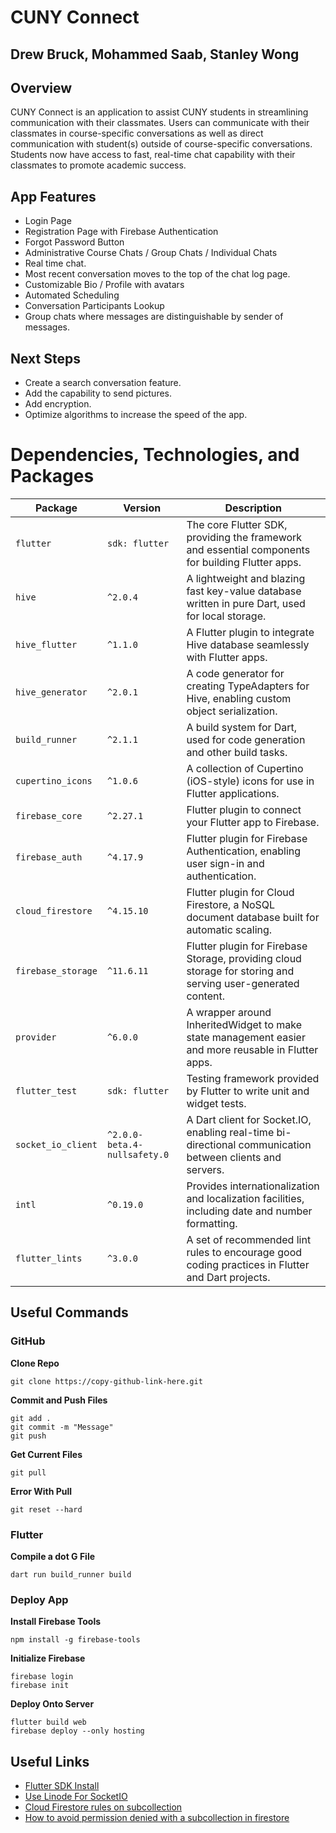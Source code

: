 # CUNY Connect
## Drew Bruck, Mohammed Saab, Stanley Wong


## Overview
CUNY Connect is an application to assist CUNY students in streamlining communication
with their classmates. Users can communicate with their classmates in course-specific
conversations as well as direct communication with student(s) outside of course-specific
conversations. Students now have access to fast, real-time chat capability with their
classmates to promote academic success.


## App Features
- Login Page
- Registration Page with Firebase Authentication
- Forgot Password Button
- Administrative Course Chats / Group Chats / Individual Chats
- Real time chat.
- Most recent conversation moves to the top of the chat log page.
- Customizable Bio / Profile with avatars 
- Automated Scheduling
- Conversation Participants Lookup
- Group chats where messages are distinguishable by sender of messages.


## Next Steps
- Create a search conversation feature.
- Add the capability to send pictures. 
- Add encryption.
- Optimize algorithms to increase the speed of the app.


# Dependencies, Technologies, and Packages

| **Package**           | **Version**        | **Description**                                                                                     |
|-----------------------|--------------------|-----------------------------------------------------------------------------------------------------|
| `flutter`             | `sdk: flutter`     | The core Flutter SDK, providing the framework and essential components for building Flutter apps.   |
| `hive`                | `^2.0.4`           | A lightweight and blazing fast key-value database written in pure Dart, used for local storage.     |
| `hive_flutter`        | `^1.1.0`           | A Flutter plugin to integrate Hive database seamlessly with Flutter apps.                           |
| `hive_generator`      | `^2.0.1`           | A code generator for creating TypeAdapters for Hive, enabling custom object serialization.          |
| `build_runner`        | `^2.1.1`           | A build system for Dart, used for code generation and other build tasks.                            |
| `cupertino_icons`     | `^1.0.6`           | A collection of Cupertino (iOS-style) icons for use in Flutter applications.                        |
| `firebase_core`       | `^2.27.1`          | Flutter plugin to connect your Flutter app to Firebase.                                             |
| `firebase_auth`       | `^4.17.9`          | Flutter plugin for Firebase Authentication, enabling user sign-in and authentication.               |
| `cloud_firestore`     | `^4.15.10`         | Flutter plugin for Cloud Firestore, a NoSQL document database built for automatic scaling.          |
| `firebase_storage`    | `^11.6.11`         | Flutter plugin for Firebase Storage, providing cloud storage for storing and serving user-generated content. |
| `provider`            | `^6.0.0`           | A wrapper around InheritedWidget to make state management easier and more reusable in Flutter apps. |
| `flutter_test`        | `sdk: flutter`     | Testing framework provided by Flutter to write unit and widget tests.                               |
| `socket_io_client`    | `^2.0.0-beta.4-nullsafety.0` | A Dart client for Socket.IO, enabling real-time bi-directional communication between clients and servers. |
| `intl`                | `^0.19.0`          | Provides internationalization and localization facilities, including date and number formatting.    |
| `flutter_lints`       | `^3.0.0`           | A set of recommended lint rules to encourage good coding practices in Flutter and Dart projects.    |


## Useful Commands

### GitHub

__Clone Repo__
```
git clone https://copy-github-link-here.git
```

__Commit and Push Files__

```
git add .
git commit -m "Message"
git push 
```

__Get Current Files__

```
git pull
```

__Error With Pull__

```
git reset --hard
```

### Flutter
__Compile a dot G File__

```
dart run build_runner build
```


### Deploy App

__Install Firebase Tools__
```
npm install -g firebase-tools
```

__Initialize Firebase__
```
firebase login
firebase init
```

__Deploy Onto Server__
```
flutter build web
firebase deploy --only hosting
```

## Useful Links
- [Flutter SDK Install](https://docs.flutter.dev/get-started/install)
- [Use Linode For SocketIO](https://www.linode.com/docs/guides/using-socket-io/)
- [Cloud Firestore rules on subcollection](https://stackoverflow.com/questions/47809552/cloud-firestore-rules-on-subcollection)
- [How to avoid permission denied with a subcollection in firestore](https://stackoverflow.com/questions/67074480/how-to-avoid-permission-denied-with-a-subcollection-in-firestore)
